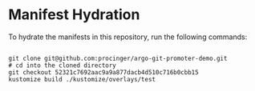 
# Manifest Hydration

To hydrate the manifests in this repository, run the following commands:

```shell

git clone git@github.com:procinger/argo-git-promoter-demo.git
# cd into the cloned directory
git checkout 52321c7692aac9a9a877dacb4d510c716b0cbb15
kustomize build ./kustomize/overlays/test
```